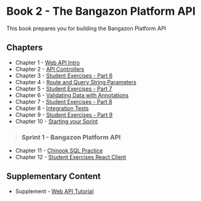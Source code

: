 # Book 2 - The Bangazon Platform API

This book prepares you for building the Bangazon Platform API

## Chapters

* Chapter 1 - [Web API Intro](./chapters/API_OVERVIEW.md)
* Chapter 2 - [API Controllers](./chapters/API_MODELS_CONTROLLERS.md)
* Chapter 3 - [Student Exercises - Part 6](./chapters/STUDENT_EXERCISES_API.md)
* Chapter 4 - [Route and Query String Parameters](./chapters/CONTROLLER_PARAMETERS.md)
* Chapter 5 - [Student Exercises - Part 7](./chapters/STUDENT_EXERCISES_PARAMS.md)
* Chapter 6 - [Validating Data with Annotations](./chapters/MODEL_VALIDATION.md)
* Chapter 7 - [Student Exercises - Part 8](./chapters/STUDENT_EXERCISES_MODELSTATE.md)
* Chapter 8 - [Integration Tests](./chapters/INTEGRATION_TESTS.md)
* Chapter 9 - [Student Exercises - Part 9](./chapters/STUDENT_EXERCISES_TESTING.md)
* Chapter 10 - [Starting your Sprint](./chapters/HOW_TO_START.md)

> ### __Sprint 1__ - Bangazon Platform API

* Chapter 11 - [Chinook SQL Practice](./chapters/CHINOOK.md)
* Chapter 12 - [Student Exercises React Client](./chapters/STUDENT_EXERCISES_REACT_CLIENT.md)

## Supplementary Content

* Supplement - [Web API Tutorial](https://docs.microsoft.com/en-us/aspnet/core/tutorials/first-web-api?view=aspnetcore-3.0)
